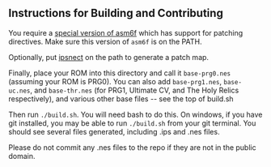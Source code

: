 ## Instructions for Building and Contributing

You require a [special version of asm6f](https://github.com/nstbayless/asm6f) which has support for patching directives. Make sure this version of `asm6f` is on the PATH.

Optionally, put [ipsnect](https://github.com/nstbayless/ipsnect) on the path to generate a patch map.

Finally, place your ROM into this directory and call it `base-prg0.nes` (assuming your ROM is PRG0). You can also
add `base-prg1.nes`, `base-uc.nes`, and `base-thr.nes` (for
    PRG1, Ultimate CV, and The Holy Relics respectively), and various other base files -- see the top of build.sh

Then run `./build.sh`. You will need bash to do this. On windows, if you have git installed, you may be able to run `./build.sh` from your git terminal.
You should see several files generated, including .ips and .nes files.

Please do not commit any .nes files to the repo if they are not in the public domain.